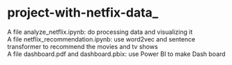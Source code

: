 # project-with-netfix-data_
A file analyze_netflix.ipynb: do processing data and visualizing it <br />
A file netflix_recommendation.ipynb: use word2vec and sentence transformer to recommend the movies and tv shows <br />
A file dashboard.pdf and dashboard.pbix: use Power BI to make Dash board
